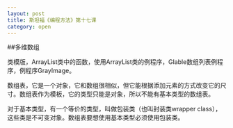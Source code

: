 ```yaml
---
layout: post
title: 斯坦福《编程方法》第十七课
category: open
---
```

##多维数组

类模版，ArrayList类中的函数，使用ArrayList类的例程序，Glable数组列表例程序，例程序GrayImage。

数组表，它是一个对象，它和数组很相似，但它能根据添加元素的方式改变它的尺寸。数组表作为模板，它的类型只能是对象，所以不能有基本类型的数组表。

对于基本类型，有一个等价的类型，叫做包装类（也叫封装类wrapper class），这些类是不可变对象。数组表要想使用基本类型必须使用包装类。
